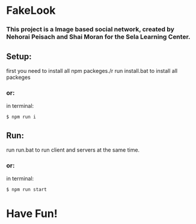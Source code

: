 # FakeLook
### This project is a Image based social network, created by Nehorai Peisach and Shai Moran for the Sela Learning Center.

## Setup:
first you need to install all npm packeges./r
run install.bat to install all packeges 
### or:
in terminal:
```
$ npm run i
```
## Run:
run run.bat to run client and servers at the same time.
### or:
in terminal:
```
$ npm run start
```


# Have Fun!
